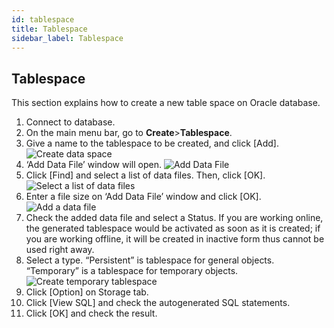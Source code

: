 ```yaml
---
id: tablespace
title: Tablespace
sidebar_label: Tablespace
---
```


## Tablespace

This section explains how to create a new table space on Oracle database.

1. Connect to database.
2. On the main menu bar, go to **Create**>**Tablespace**.
3. Give a name to the tablespace to be created, and click [Add].
![Create data space](https://s3.ap-northeast-2.amazonaws.com/sqlgate-manual-content/F2D1C2DFC6D0FD8515A32F4734E0FEE8.jpg)
4. ‘Add Data File’ window will open.
![Add Data File](https://s3.ap-northeast-2.amazonaws.com/sqlgate-manual-content/86E3914FE66BD13F7550CAC579CDEC4E.jpg)
5. Click [Find] and select a list of data files. Then, click [OK].
![Select a list of data files](https://s3.ap-northeast-2.amazonaws.com/sqlgate-manual-content/0B062717F98329BBA678478F287F5F49.jpg)
6. Enter a file size on ‘Add Data File’ window and click [OK].
![Add a data file](https://s3.ap-northeast-2.amazonaws.com/sqlgate-manual-content/A9E623BCEBB3FCBBF408876E5C8B0707.jpg)
7. Check the added data file and select a Status. If you are working online, the generated tablespace would be activated as soon as it is created; if you are working offline, it will be created in inactive form thus cannot be used right away.
8. Select a type. “Persistent” is tablespace for general objects. “Temporary” is a tablespace for temporary objects.
![Create temporary tablespace](https://s3.ap-northeast-2.amazonaws.com/sqlgate-manual-content/A67C9A1156D670FF659FEB5D9A0BD96D.jpg)
9. Click [Option] on Storage tab.
10. Click [View SQL] and check the autogenerated SQL statements.
11. Click [OK] and check the result.

